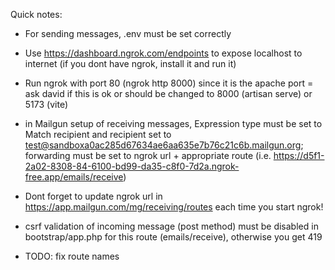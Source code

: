Quick notes:

- For sending messages, .env must be set correctly
- Use https://dashboard.ngrok.com/endpoints to expose localhost to internet (if you dont have ngrok, install it and run it)
- Run ngrok with port 80 (ngrok http 8000) since it is the apache port = ask david if this is ok or should be changed to 8000 (artisan serve) or 5173 (vite)
- in Mailgun setup of receiving messages, Expression type must be set to Match recipient and recipient set to test@sandboxa0ac285d67634ae6aa635e7b76c21c6b.mailgun.org; forwarding must be set to ngrok url + appropriate route (i.e. https://d5f1-2a02-8308-84-6100-bd99-da35-c8f0-7d2a.ngrok-free.app/emails/receive)
- Dont forget to update ngrok url in https://app.mailgun.com/mg/receiving/routes each time you start ngrok!
- csrf validation of incoming message (post method) must be disabled in bootstrap/app.php for this route (emails/receive), otherwise you get 419

- TODO: fix route names

